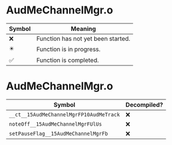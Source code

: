 # AudMeChannelMgr.o
| Symbol | Meaning 
| ------------- | ------------- 
| :x: | Function has not yet been started. 
| :eight_pointed_black_star: | Function is in progress. 
| :white_check_mark: | Function is completed. 


# AudMeChannelMgr.o
| Symbol | Decompiled? |
| ------------- | ------------- |
| `__ct__15AudMeChannelMgrFP10AudMeTrack` | :x: |
| `noteOff__15AudMeChannelMgrFUlUs` | :x: |
| `setPauseFlag__15AudMeChannelMgrFb` | :x: |

